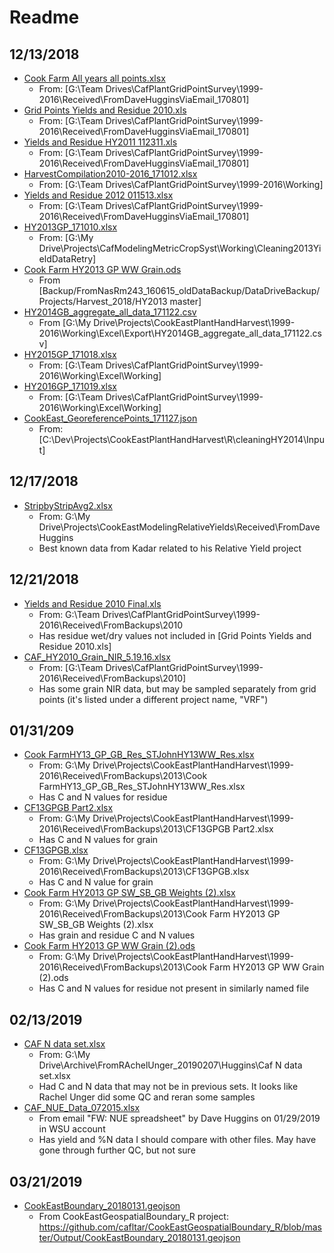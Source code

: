 # Readme

## 12/13/2018

* [Cook Farm All years all points.xlsx](Cook%20Farm%20All%20years%20all%20points.xlsx)
  * From: [G:\Team Drives\CafPlantGridPointSurvey\1999-2016\Received\FromDaveHugginsViaEmail_170801]
* [Grid Points Yields and Residue 2010.xls](Grid%20Points%20Yields%20and%20Residue%202010.xls)
  * From: [G:\Team Drives\CafPlantGridPointSurvey\1999-2016\Received\FromDaveHugginsViaEmail_170801]
* [Yields and Residue HY2011 112311.xls](Yields%20and%20Residue%20HY2011%20112311.xls)
  * From: [G:\Team Drives\CafPlantGridPointSurvey\1999-2016\Received\FromDaveHugginsViaEmail_170801]
* [HarvestCompilation2010-2016_171012.xlsx](HarvestCompilation2010-2016_171012.xlsx)
  * From: [G:\Team Drives\CafPlantGridPointSurvey\1999-2016\Working]
* [Yields and Residue 2012 011513.xlsx](Yields%20and%20Residue%202012%20011513.xlsx)
  * From: [G:\Team Drives\CafPlantGridPointSurvey\1999-2016\Received\FromDaveHugginsViaEmail_170801]
* [HY2013GP_171010.xlsx](HY2013GP_171010.xlsx)
  * From: [G:\My Drive\Projects\CafModelingMetricCropSyst\Working\Cleaning2013YieldDataRetry]
* [Cook Farm HY2013 GP WW Grain.ods](Cook%20Farm%20HY2013%20GP%20WW%20Grain.ods)
  * From [Backup/FromNasRm243_160615_oldDataBackup/DataDriveBackup/Projects/Harvest_2018/HY2013 master]
* [HY2014GB_aggregate_all_data_171122.csv](HY2014GB_aggregate_all_data_171122.csv)
  * From [G:\My Drive\Projects\CookEastPlantHandHarvest\1999-2016\Working\Excel\Export\HY2014GB_aggregate_all_data_171122.csv]
* [HY2015GP_171018.xlsx](HY2015GP_171018.xlsx)
  * From: [G:\Team Drives\CafPlantGridPointSurvey\1999-2016\Working\Excel\Working]
* [HY2016GP_171019.xlsx](HY2016GP_171019.xlsx)
  * From: [G:\Team Drives\CafPlantGridPointSurvey\1999-2016\Working\Excel\Working]
* [CookEast_GeoreferencePoints_171127.json](CookEast_GeoreferencePoints_171127.json)
  * From: [C:\Dev\Projects\CookEastPlantHandHarvest\R\cleaningHY2014\Input]

## 12/17/2018

* [StripbyStripAvg2.xlsx](StripbyStripAvg2.xlsx)
  * From: G:\My Drive\Projects\CookEastModelingRelativeYields\Received\FromDaveHuggins
  * Best known data from Kadar related to his Relative Yield project

## 12/21/2018

* [Yields and Residue 2010 Final.xls](Yields%20and%20Residue%202010%20Final.xls)
  * From: G:\Team Drives\CafPlantGridPointSurvey\1999-2016\Received\FromBackups\2010
  * Has residue wet/dry values not included in [Grid Points Yields and Residue 2010.xls]
* [CAF_HY2010_Grain_NIR_5.19.16.xlsx](CAF_HY2010_Grain_NIR_5.19.16.xlsx)
  * From: [G:\Team Drives\CafPlantGridPointSurvey\1999-2016\Received\FromBackups\2010]
  * Has some grain NIR data, but may be sampled separately from grid points (it's listed under a different project name, "VRF")

## 01/31/209

* [Cook FarmHY13_GP_GB_Res_STJohnHY13WW_Res.xlsx](Cook%20FarmHY13_GP_GB_Res_STJohnHY13WW_Res.xlsx)
  * From: G:\My Drive\Projects\CookEastPlantHandHarvest\1999-2016\Received\FromBackups\2013\Cook FarmHY13_GP_GB_Res_STJohnHY13WW_Res.xlsx
  * Has C and N values for residue
* [CF13GPGB Part2.xlsx](CF13GPGB%20Part2.xlsx)
  * From: G:\My Drive\Projects\CookEastPlantHandHarvest\1999-2016\Received\FromBackups\2013\CF13GPGB Part2.xlsx
  * Has C and N values for grain
* [CF13GPGB.xlsx](CF13GPGB.xlsx)
  * From: G:\My Drive\Projects\CookEastPlantHandHarvest\1999-2016\Received\FromBackups\2013\CF13GPGB.xlsx
  * Has C and N value for grain
* [Cook Farm HY2013 GP SW_SB_GB Weights (2).xlsx](Cook%20Farm%20HY2013%20GP%20SW_SB_GB%20Weights%20(2).xlsx)
  * From: G:\My Drive\Projects\CookEastPlantHandHarvest\1999-2016\Received\FromBackups\2013\Cook Farm HY2013 GP SW_SB_GB Weights (2).xlsx
  * Has grain and residue C and N values
* [Cook Farm HY2013 GP WW Grain (2).ods](Cook%20Farm%20HY2013%20GP%20WW%20Grain%20(2).ods)
  * From: G:\My Drive\Projects\CookEastPlantHandHarvest\1999-2016\Received\FromBackups\2013\Cook Farm HY2013 GP WW Grain (2).ods
  * Has C and N values for residue not present in similarly named file

## 02/13/2019

* [CAF N data set.xlsx](CAF%20N%20data%20set.xlsx)
  * From: G:\My Drive\Archive\FromRAchelUnger_20190207\Huggins\Caf N data set.xlsx
  * Had C and N data that may not be in previous sets.  It looks like Rachel Unger did some QC and reran some samples
* [CAF_NUE_Data_072015.xlsx](CAF_NUE_Data_072015.xlsx)
  * From email "FW: NUE spreadsheet" by Dave Huggins on 01/29/2019 in WSU account
  * Has yield and %N data I should compare with other files.  May have gone through further QC, but not sure

## 03/21/2019

* [CookEastBoundary_20180131.geojson](CookEastBoundary_20180131.geojson)
  * From CookEastGeospatialBoundary_R project: https://github.com/cafltar/CookEastGeospatialBoundary_R/blob/master/Output/CookEastBoundary_20180131.geojson
